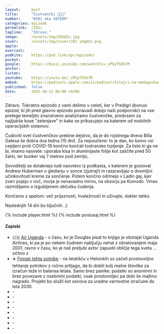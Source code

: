```yaml
---
layout: 	post
title:  	"Čustvenčki 🍐🍑🍆"
number: 	"#281 aka S07E09"
categories:	epizode
permalink:	/281/
tagline: 	"Zdravo."
image:		/assets/img/281@2x.jpg
cover:		/assets/img/cover/281 img@2x.png
apple:		
overcast:	
podkite:	https://pod.link/opr/episode/
pocket:		
google:		https://music.youtube.com/watch?v=_oPGyT56S7M
anchor:		
listen:		
youtube:	https://youtu.be/_oPGyT56S7M
embed:		https://podcasts.apple.com/si/podcast/kitajci-na-madagaskarju/id1514750013?i=1000722353056
published:	false
date: 		2025-10-12 06:00 +0200
---
```


Zdravo. Tokratno epizodo z vami delimo v celoti, ker v Predigri (bonusi epizod, ki jih pred glavno epizodo ponavadi dobijo naši podporniki) na vse pretege temeljito znanstveno analiziramo čustvenčke, predvsem za najljubše kose "zelenjave" in kako se prikazujejo na katerem od mobilnih operacijskih sistemov. 

Čudoviti svet čustvenčkov prekine dejstvo, da je do rojstnega dneva Billa Gatesa še dobra dva tedna (15 dni). Za nepoučene: to je dan, ko bomo vsi cepljeni proti COVID-19 končno končali tostransko trpljenje. Za tiste ki ga ne bi, imamo nasvete: uporaba kisa in aluminijaste folije kot zaščite pred 5G žarki, ter bunker vaj 7 metrov pod zemljo, 

Sovoditelji se dotaknejo tudi nasvetov iz podkasta, v katerem je gostoval Andrew Huberman o gledanju v sonce (zjutraj!) in razpravljajo o dvomljivi učinkovitosti kreme za sončenje. Potem končno odrinejo v Ladin gaj, kjer zveri pojejo v noč, morje je nenavadno mirno, na obzorju pa Komodo. Vmes razmišljamo o izgubljenem občutku čudenja.

Končamo z apelom: več prijaznosti, hvaležnosti in uživajte, dokler lahko. 

Naslednjih 14 dni bo ključnih. ;) 

{% include player.html %}
{% include poslusaj.html %}

<!--break-->

#### Zapiski
 
- 🇺🇬 [Air Uganda](https://en.wikipedia.org/wiki/Uganda_Airlines_(1976%E2%80%932001)) - v času, ko je Douglas pisal to knjigo je obstajal Uganda Airlines, ki pa je po nekem čudnem naključju nehal z obratovanjem maja 2001, ravno v času, ko je naš preljubi avtor zapustil obličje tega sveta ... očitno z 
- ✈️ [Finnair tehta potnike](https://apnews.com/article/finland-airline-weighing-passengers-finnair-2ac0d63432a362b08c555a7384ee1dbc) - na letališču v Helsinkih so začeli prostovoljno tehtanje potnikov z ročno prtljago, da bi dobili bolj realne številke za izračun teže in balansa letala. Samo brez panike: podatki so anonimni in brez povezave z osebnimi podatki, vsak prostovoljec pa dobi še majhno nagrado. Projekt bo služil kot osnova za uradne varnostne izračune do leta 2030. 
- []() - 
- []() - 
- []() - 
- []() - 
- []() - 
- []() - 
- []() - 
- []() - 